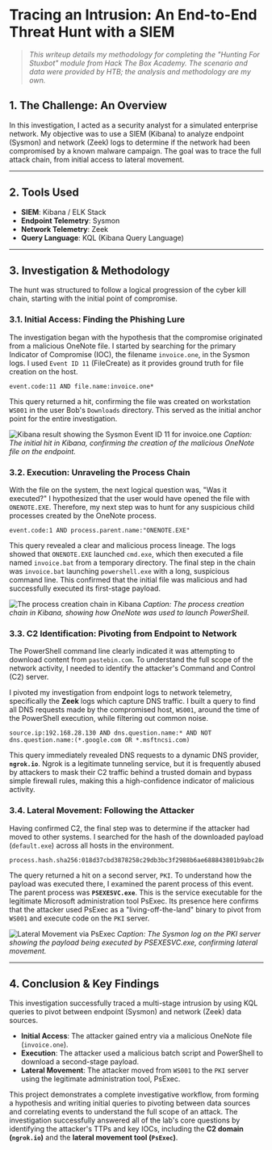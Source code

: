 # Tracing an Intrusion: An End-to-End Threat Hunt with a SIEM

> *This writeup details my methodology for completing the "Hunting For Stuxbot" module from Hack The Box Academy. The scenario and data were provided by HTB; the analysis and methodology are my own.*

## 1. The Challenge: An Overview

In this investigation, I acted as a security analyst for a simulated enterprise network. My objective was to use a SIEM (Kibana) to analyze endpoint (Sysmon) and network (Zeek) logs to determine if the network had been compromised by a known malware campaign. The goal was to trace the full attack chain, from initial access to lateral movement.

---

## 2. Tools Used

* **SIEM**: Kibana / ELK Stack
* **Endpoint Telemetry**: Sysmon
* **Network Telemetry**: Zeek
* **Query Language**: KQL (Kibana Query Language)

---

## 3. Investigation & Methodology

The hunt was structured to follow a logical progression of the cyber kill chain, starting with the initial point of compromise.

### 3.1. Initial Access: Finding the Phishing Lure

The investigation began with the hypothesis that the compromise originated from a malicious OneNote file. I started by searching for the primary Indicator of Compromise (IOC), the filename `invoice.one`, in the Sysmon logs. I used `Event ID 11` (FileCreate) as it provides ground truth for file creation on the host.

```kql
event.code:11 AND file.name:invoice.one*
```

This query returned a hit, confirming the file was created on workstation `WS001` in the user Bob's `Downloads` directory. This served as the initial anchor point for the entire investigation.

![Kibana result showing the Sysmon Event ID 11 for invoice.one](https://i.imgur.com/your_image_placeholder_1.png)
*Caption: The initial hit in Kibana, confirming the creation of the malicious OneNote file on the endpoint.*

### 3.2. Execution: Unraveling the Process Chain

With the file on the system, the next logical question was, "Was it executed?" I hypothesized that the user would have opened the file with `ONENOTE.EXE`. Therefore, my next step was to hunt for any suspicious child processes created by the OneNote process.

```kql
event.code:1 AND process.parent.name:"ONENOTE.EXE"
```

This query revealed a clear and malicious process lineage. The logs showed that `ONENOTE.EXE` launched `cmd.exe`, which then executed a file named `invoice.bat` from a temporary directory. The final step in the chain was `invoice.bat` launching `powershell.exe` with a long, suspicious command line. This confirmed that the initial file was malicious and had successfully executed its first-stage payload.

![The process creation chain in Kibana](https://i.imgur.com/your_image_placeholder_2.png)
*Caption: The process creation chain in Kibana, showing how OneNote was used to launch PowerShell.*

### 3.3. C2 Identification: Pivoting from Endpoint to Network

The PowerShell command line clearly indicated it was attempting to download content from `pastebin.com`. To understand the full scope of the network activity, I needed to identify the attacker's Command and Control (C2) server.

I pivoted my investigation from endpoint logs to network telemetry, specifically the **Zeek** logs which capture DNS traffic. I built a query to find all DNS requests made by the compromised host, `WS001`, around the time of the PowerShell execution, while filtering out common noise.

```kql
source.ip:192.168.28.130 AND dns.question.name:* AND NOT dns.question.name:(*.google.com OR *.msftncsi.com)
```

This query immediately revealed DNS requests to a dynamic DNS provider, **`ngrok.io`**. Ngrok is a legitimate tunneling service, but it is frequently abused by attackers to mask their C2 traffic behind a trusted domain and bypass simple firewall rules, making this a high-confidence indicator of malicious activity.

### 3.4. Lateral Movement: Following the Attacker

Having confirmed C2, the final step was to determine if the attacker had moved to other systems. I searched for the hash of the downloaded payload (`default.exe`) across all hosts in the environment.

```kql
process.hash.sha256:018d37cbd3878258c29db3bc3f2988b6ae688843801b9abc28e6151141ab66d4
```
The query returned a hit on a second server, `PKI`. To understand how the payload was executed there, I examined the parent process of this event. The parent process was **`PSEXESVC.exe`**. This is the service executable for the legitimate Microsoft administration tool PsExec. Its presence here confirms that the attacker used PsExec as a "living-off-the-land" binary to pivot from `WS001` and execute code on the `PKI` server.

![Lateral Movement via PsExec](https://i.imgur.com/your_image_placeholder_6.png)
*Caption: The Sysmon log on the PKI server showing the payload being executed by PSEXESVC.exe, confirming lateral movement.*

---

## 4. Conclusion & Key Findings

This investigation successfully traced a multi-stage intrusion by using KQL queries to pivot between endpoint (Sysmon) and network (Zeek) data sources.

* **Initial Access**: The attacker gained entry via a malicious OneNote file (`invoice.one`).
* **Execution**: The attacker used a malicious batch script and PowerShell to download a second-stage payload.
* **Lateral Movement**: The attacker moved from `WS001` to the `PKI` server using the legitimate administration tool, PsExec.

This project demonstrates a complete investigative workflow, from forming a hypothesis and writing initial queries to pivoting between data sources and correlating events to understand the full scope of an attack. The investigation successfully answered all of the lab's core questions by identifying the attacker's TTPs and key IOCs, including the **C2 domain (`ngrok.io`)** and the **lateral movement tool (`PsExec`)**.

